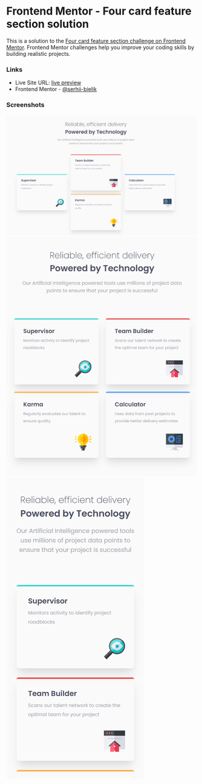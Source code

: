 # Frontend Mentor - Four card feature section solution

This is a solution to the [Four card feature section challenge on Frontend Mentor](https://www.frontendmentor.io/challenges/four-card-feature-section-weK1eFYK). Frontend Mentor challenges help you improve your coding skills by building realistic projects.

### Links

- Live Site URL: [live preview](https://serhii-bielik.github.io/fm-four-card-feature-section/)
- Frontend Mentor - [@serhii-bielik](https://www.frontendmentor.io/profile/serhii-bielik)

### Screenshots

![](./screenshot-desktop1.png)
![](./screenshot-desktop2.png)
![](./screenshot-mobile.png)

